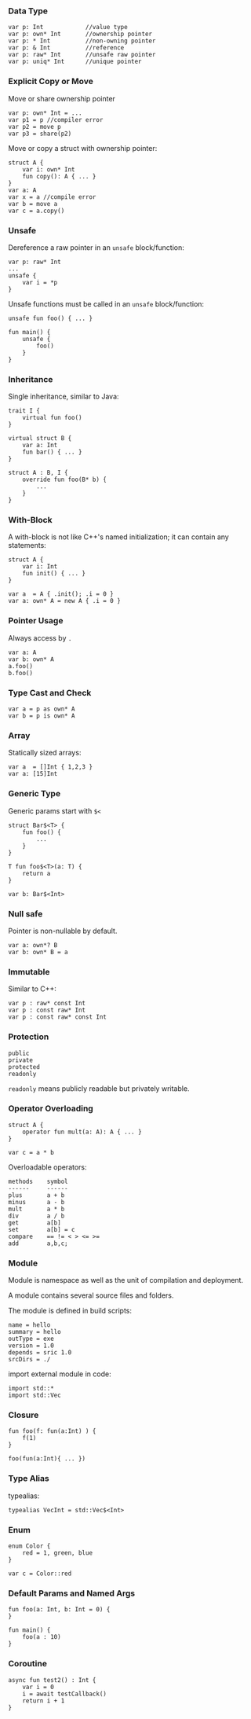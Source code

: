 
### Data Type

```
var p: Int            //value type
var p: own* Int       //ownership pointer
var p: * Int          //non-owning pointer
var p: & Int          //reference
var p: raw* Int       //unsafe raw pointer
var p: uniq* Int      //unique pointer
```


### Explicit Copy or Move

Move or share ownership pointer
```
var p: own* Int = ...
var p1 = p //compiler error
var p2 = move p
var p3 = share(p2)
```

Move or copy a struct with ownership pointer:
```
struct A {
    var i: own* Int
    fun copy(): A { ... }
}
var a: A
var x = a //compile error
var b = move a
var c = a.copy()
```

### Unsafe
Dereference a raw pointer in an `unsafe` block/function:

```
var p: raw* Int
...
unsafe {
    var i = *p
}
```

Unsafe functions must be called in an `unsafe` block/function:
```
unsafe fun foo() { ... }

fun main() {
    unsafe {
        foo()
    }
}
```

### Inheritance

Single inheritance, similar to Java:
```
trait I {
    virtual fun foo()
}

virtual struct B {
    var a: Int
    fun bar() { ... }
}

struct A : B, I {
    override fun foo(B* b) {
        ...
    }
}

```

### With-Block

A with-block is not like C++'s named initialization; it can contain any statements:

```
struct A {
    var i: Int
    fun init() { ... }
}

var a  = A { .init(); .i = 0 }
var a: own* A = new A { .i = 0 }
```


### Pointer Usage

Always access by `.`
```
var a: A
var b: own* A
a.foo()
b.foo()
```

### Type Cast and Check
```
var a = p as own* A
var b = p is own* A
```

### Array

Statically sized arrays:
```
var a  = []Int { 1,2,3 }
var a: [15]Int
```


### Generic Type
Generic params start with `$<`
```
struct Bar$<T> {
    fun foo() {
        ...
    }
}

T fun foo$<T>(a: T) {
    return a
}

var b: Bar$<Int>
```

### Null safe

Pointer is non-nullable by default.
```
var a: own*? B
var b: own* B = a
```


### Immutable

Similar to C++:
```
var p : raw* const Int
var p : const raw* Int
var p : const raw* const Int
```


### Protection
```
public
private
protected
readonly
```
`readonly` means publicly readable but privately writable.

### Operator Overloading

```
struct A {
    operator fun mult(a: A): A { ... }
}

var c = a * b
```

Overloadable operators:
```
methods    symbol
------     ------
plus       a + b 
minus      a - b 
mult       a * b 
div        a / b 
get        a[b] 
set        a[b] = c
compare    == != < > <= >=
add        a,b,c;
```

### Module

Module is namespace as well as the unit of compilation and deployment.

A module contains several source files and folders.

The module is defined in build scripts:
```
name = hello
summary = hello
outType = exe
version = 1.0
depends = sric 1.0
srcDirs = ./
```

import external module in code:
```
import std::*
import std::Vec
```

### Closure

```
fun foo(f: fun(a:Int) ) {
    f(1)
}

foo(fun(a:Int){ ... })
```

### Type Alias

typealias:
```
typealias VecInt = std::Vec$<Int>
```

### Enum

```
enum Color {
    red = 1, green, blue
}

var c = Color::red
```

### Default Params and Named Args

```
fun foo(a: Int, b: Int = 0) {
}

fun main() {
    foo(a : 10)
}
```

### Coroutine
```
async fun test2() : Int {
    var i = 0
    i = await testCallback()
    return i + 1
}
```